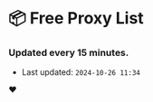 # :package: Free Proxy List
### Updated every 15 minutes.

- Last updated: `2024-10-26 11:34`

:heart:
